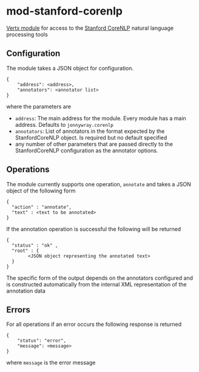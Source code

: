 mod-stanford-corenlp
====================

[Vertx module](http://vertx.io/) for access to the [Stanford CoreNLP](http://nlp.stanford.edu/software/corenlp.shtml) natural language processing tools


## Configuration

The module takes a JSON object for configuration.

```
{
    "address": <address>,
    "annotators": <annotator list>
}
```
 where the parameters are

 * `address`: The main address for the module. Every module has a main address. Defaults to `jonnywray.corenlp`
 * `annotators`: List of annotators in the format expected by the StanfordCoreNLP object. Is required but no default specified
 * any number of other parameters that are passed directly to the StanfordCoreNLP configuration as the annotator options.

## Operations

The module currently supports one operation, `annotate` and takes a JSON object of the following form

```
{
  "action" : "annotate",
  "text" : <text to be annotated>
}

```
If the annotation operation is successful the following will be returned

```
{
  "status" : "ok" ,
  "root" : {
        <JSON object representing the annotated text>
  }
}
```

The specific form of the output depends on the annotators configured and is constructed automatically from the internal XML representation of
the annotation data


## Errors

For all operations if an error occurs the following response is returned

```
{
    "status": "error",
    "message": <message>
}
```
where `message` is the error message

